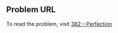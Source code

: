 ## Problem URL

To read the problem, visit [382 – Perfection](https://uva.onlinejudge.org/external/3/p382.pdf)
